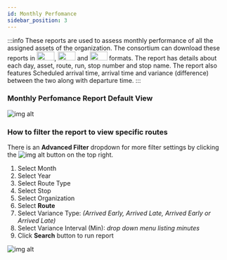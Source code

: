 ```yaml
---
id: Monthly Perfomance
sidebar_position: 3
---
```


:::info
These reports are used to assess monthly performance of all the assigned assets of the organization. The consortium can download these reports in <img src='/img/csv-btn.png' height='20px' width='40px'/>, <img src='/img/pdf-btn.png' height='20px' width='40px'/> and <img src='/img/excel-btn.png' height='20px' width='40px'/> formats. The report has details about each day, asset, route, run, stop number and stop name. The report also features Scheduled arrival time, arrival time  and variance (difference) between the two along with departure time.
:::

### Monthly Perfomance Report Default View
![img alt](/img/monthly-reports-default.png)

### How to filter the report to view specific routes
There is an **Advanced Filter** dropdown for more filter settings by clicking the ![img alt](/img/advanced-filter-btn.png) button on the top right. <br/>

1. Select Month
2. Select Year
3. Select Route Type
4. Select Stop
5. Select Organization
6. Select **Route**
7. Select Variance Type: *(Arrived Early, Arrived Late, Arrived Early or Arrived Late)*
8. Select Variance Interval (Min): *drop down menu listing minutes*
9. Click **Search** button to run report


![img alt](/img/monthly-reports-filter.png)
